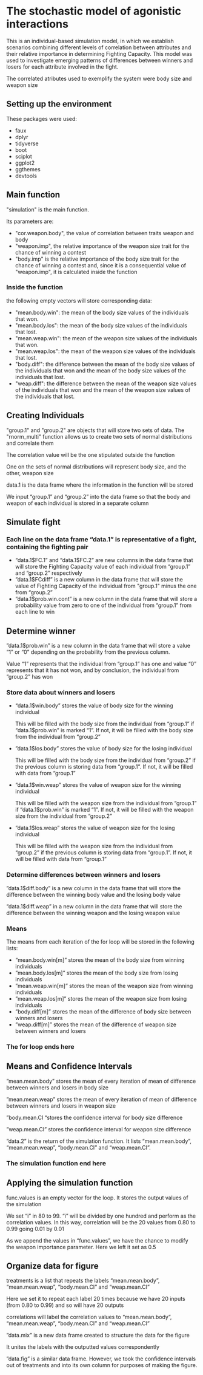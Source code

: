 <h1>The stochastic model of agonistic interactions  </h1>

<p> This is an individual-based simulation model, in which we establish scenarios combining different levels of correlation between attributes and their relative importance in determining Fighting Capacity. This model was used to investigate emerging patterns of differences between winners and losers for each attribute involved in the fight.</p>
<p>The correlated atributes used to exemplify the system were body size and weapon size</p>

<h2>Setting up the environment</h2>

<p>These packages were used:</p>

<ul>
  <li>faux</li>
  <li>dplyr</li>
  <li>tidyverse</li>
  <li>boot</li>
  <li>sciplot</li>
  <li>ggplot2</li>
  <li>ggthemes</li>
  <li>devtools</li>
</ul>

<h2> Main function </h2>

<p>"simulation" is the main function. </p>
<p>Its parameters are:</p>

<ul>
  <li> "cor.weapon.body", the value of correlation between traits weapon and body</li>
  <li> "weapon.imp", the relative importance of the weapon size trait for the chance of winning a contest</li>
  <li>"body.imp" is the relative importance of the body size trait for the chance of winning a contest and, since it is a consequential value of "weapon.imp", it is calculated inside the function</li>
</ul>

<h3>Inside the function </h3>

<p>the following empty vectors will store corresponding data:</p>

<ul>
  <li>"mean.body.win": the mean of the body size values of the individuals that won.</li>
  <li>"mean.body.los": the mean of the body size values of the individuals that lost.</li>
  <li>"mean.weap.win": the mean of the weapon size values of the individuals that won.</li>
  <li>"mean.weap.los": the mean of the weapon size values of the individuals that lost.</li>
  <li>"body.diff": the difference between the mean of the body size values of the individuals that won and the mean of the body size values of the individuals that lost.</li>
  <li>"weap.diff": the difference between the mean of the weapon size values of the individuals that won and the mean of the weapon size values of the individuals that lost.</li>
  </ul>


<h2>Creating Individuals</h2>

  <p>"group.1" and "group.2" are objects that will store two sets of data. The "rnorm_multi" function allows us to create two sets of normal distributions and correlate them</p>
  <p>The correlation value will be the one stipulated outside the function </p>
  <p>One on the sets of normal distributions will represent body size, and the other, weapon size</p>
  <p>data.1 is the data frame where the information in the function will be stored</p>
  <p>We input “group.1” and “group.2” into the data frame so that the body and weapon of each individual is stored in a separate column</p>

<h2>Simulate fight</h2>

<h3>Each line on the data frame “data.1” is representative of a fight, containing the fighting pair</h3>

<ul>
<li> “data.1$FC.1” and  “data.1$FC.2” are new columns in the data frame that will store the Fighting Capacity value of each individual from “group.1” and “group.2” respectively</li>
<li>”data.1$FCdiff” is a new column in the data frame that will store the value of Fighting Capacity of the individual from "group.1" minus the one from “group.2” </li>
<li>”data.1$prob.win.cont” is a new column in the data frame that will store a probability value from zero to one of the individual from “group.1” from each line to win</li>
</ul>

<h2>Determine winner</h2>

<p>”data.1$prob.win” is a new column in the data frame that will store a value “1” or “0” depending on the probability from the previous column.</p>
<p>Value “1” represents that the individual from “group.1” has one and value “0” represents that it has not won, and by conclusion, the individual from “group.2” has won</p>

<h3>Store data about winners and losers</h3>

<ul>
 
  <li> “data.1$win.body” stores the value of body size for the winning individual</li>
  <p>This will be filled with the body size from the individual from “group.1” if “data.1$prob.win” is marked “1”. If not, it will be filled with the body size from the individual from “group.2”</p>
  <li>”data.1$los.body” stores the value of body size for the losing individual</li>
  <p>This will be filled with the body size from the individual from “group.2” if the previous column is storing data from “group.1”. If not, it will be filled with data from “group.1”</p>
 
  <li>”data.1$win.weap” stores the value of weapon size for the winning individual</li>
  <p>This will be filled with the weapon size from the individual from “group.1” if “data.1$prob.win” is marked “1”. If not, it will be filled with the weapon size from the individual from “group.2”</p>
  <li>”data.1$los.weap” stores the value of weapon size for the losing individual</li>
  <p>This will be filled with the weapon size from the individual from “group.2” if the previous column is storing data from “group.1”. If not, it will be filled with data from “group.1”</p>

</ul>

 <h3>Determine differences between winners and losers</h3>

<p>”data.1$diff.body” is a new column in the data frame that will store the difference between the winning body value and the losing body value </p>
<p> “data.1$diff.weap” in a new column in the data frame that will store the difference between the winning weapon and the losing weapon value </p>

<h3>Means</h3>

<p>The means from each iteration of the for loop will be stored in the following lists:</p>

<ul>
   <li> “mean.body.win[m]” stores the mean of the body size from winning individuals</li>
   <li>”mean.body.los[m]” stores the mean of the body size from losing individuals</li>
   <li>”mean.weap.win[m]” stores the mean of the weapon size from winning individuals</li>
   <li>”mean.weap.los[m]” stores the mean of the weapon size from losing individuals</li>
   <li>”body.diff[m]” stores the mean of the difference of body size between winners and losers</li>
   <li>”weap.diff[m]” stores the mean of the difference of weapon size between winners and losers</li>
</ul>

<h3>The for loop ends here</h3>

 <h2>Means and Confidence Intervals</h2>
 
 <p>”mean.mean.body” stores the mean of every iteration of mean of difference between winners and losers in body size</p>
 <p>”mean.mean.weap” stores the mean of every iteration of mean of difference between winners and losers in weapon size</p>
 <p>”body.mean.CI “stores the confidence interval for body size difference</p>
 <p>”weap.mean.CI” stores the confidence interval for weapon size difference</p>
 <p>”data.2” is the return of the simulation function. It lists “mean.mean.body”, “mean.mean.weap”, “body.mean.CI” and “weap.mean.CI”.</p>

 <h3>The simulation function end here</h3>
  
 <h2>Applying the simulation function</h2>

<p>func.values is an empty vector for the loop. It stores the output values of the simulation</p>
<p>We set “i” in 80 to 99. “i” will be divided by one hundred and perform as the correlation values. In this way, correlation will be the 20 values from 0.80 to 0.99 going 0.01 by 0.01</p>
<p>As we append the values in “func.values”, we have the chance to modify the weapon importance parameter. Here we left it set as 0.5</p>

 <h2>Organize data for figure</h2>
 
 <p>treatments is a list that repeats the labels “mean.mean.body”, “mean.mean.weap”, “body.mean.CI” and “weap.mean.CI”</p>
 <p>Here we set it to repeat each label 20 times because we have 20 inputs (from 0.80 to 0.99) and so will have 20 outputs</p>
 <p>correlations will label the correlation values to “mean.mean.body”, “mean.mean.weap”, “body.mean.CI” and “weap.mean.CI”</p>
 <p>”data.mix” is a new data frame created to structure the data for the figure</p>
 <p>It unites the labels with the outputted values correspondently</p>
 <p>”data.fig” is a similar data frame. However, we took the confidence intervals out of treatments and into its own column for purposes of making the figure. </p>

  

